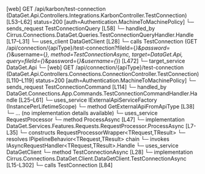 [web] GET /api/karbon/test-connection  (DataGet.Api.Controllers.Integrations.KarbonController.TestConnection)  [L53–L62] status=200 [auth=Authentication.MachineToMachinePolicy]
  └─ sends_request TestConnectionQuery [L58]
    └─ handled_by Cirrus.Connections.DataGet.Queries.TestConnectionQueryHandler.Handle [L17–L31]
      └─ uses_client DataGetClient [L28]
        └─ calls TestConnection (GET /api/connection/{apiType}/test-connection?fileId={*}&password={*}&username={*}, method=TestConnectionAsync, target=DataGet.Api, query=fileId={*}&password={*}&username={*}) [L472]
          └─ target_service DataGet.Api
            └─ [web] GET /api/connection/{apiType}/test-connection  (DataGet.Api.Controllers.Connections.ConnectionController.TestConnection)  [L110–L119] status=200 [auth=Authentication.MachineToMachinePolicy]
              └─ sends_request TestConnectionCommand [L114]
                └─ handled_by DataGet.Connections.App.Commands.TestConnectionCommandHandler.Handle [L25–L61]
                  └─ uses_service IExternalApiServiceFactory (InstancePerLifetimeScope)
                    └─ method GetExternalApiFromApiType [L38]
                      └─ ... (no implementation details available)
                  └─ uses_service RequestProcessor
                    └─ method ProcessAsync [L47]
                      └─ implementation DataGet.Services.Features.Requests.RequestProcessor.ProcessAsync [L7-L35]
                        └─ constructs RequestProcessorWrapper<TRequest,TResult>
                        └─ resolves IPipelineBehavior<TRequest,TResult> chain
                        └─ invokes IAsyncRequestHandler<TRequest,TResult>.Handle
      └─ uses_service DataGetClient
        └─ method TestConnectionAsync [L28]
          └─ implementation Cirrus.Connections.DataGet.Client.DataGetClient.TestConnectionAsync [L15-L302]
            └─ calls TestConnection [L84]


